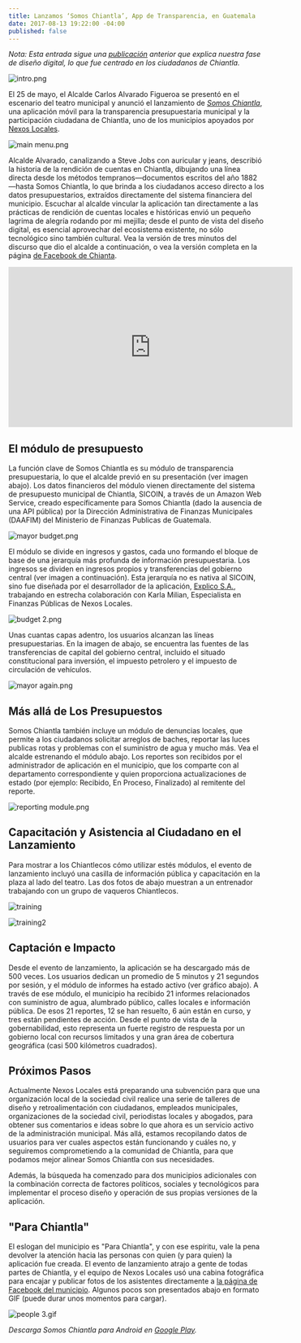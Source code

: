 ```yaml
---
title: Lanzamos ‘Somos Chiantla’, App de Transparencia, en Guatemala
date: 2017-08-13 19:22:00 -04:00
published: false
---
```


*Nota: Esta entrada sigue una [publicación](https://dai-global-digital.com/citizen-centered-design-guatemala.html) anterior que explica nuestra fase de diseño digital, lo que fue centrado en los ciudadanos de Chiantla.*

![intro.png](/uploads/intro.png)

El 25 de mayo, el Alcalde Carlos Alvarado Figueroa se presentó en el escenario del teatro municipal y anunció el lanzamiento de [*Somos Chiantla*](http://bit.ly/Chiantla-App), una aplicación móvil para la transparencia presupuestaria municipal y la participación ciudadana de Chiantla, uno de los municipios apoyados por [Nexos Locales](https://www.dai.com/our-work/projects/guatemala-nexos-locales).

<!--more-->

![main menu.png](/uploads/main%20menu.png)

Alcalde Alvarado, canalizando a Steve Jobs con auricular y jeans, describió la historia de la rendición de cuentas en Chiantla, dibujando una línea directa desde los métodos tempranos—documentos escritos del año 1882—hasta Somos Chiantla, lo que brinda a los ciudadanos acceso directo a los datos presupuestarios, extraídos directamente del sistema financiera del municipio.
Escuchar al alcalde vincular la aplicación tan directamente a las prácticas de rendición de cuentas locales e históricas envió un pequeño lagrima de alegría rodando por mi mejilla; desde el punto de vista del diseño digital, es esencial aprovechar del ecosistema existente, no sólo tecnológico sino también cultural. Vea la versión de tres minutos del discurso que dio el alcalde a continuación, o vea la versión completa en la página [de Facebook de Chianta](https://www.facebook.com/MuniChiantla/videos/1916059188639247/).

<iframe width="560" height="315" src="https://www.youtube.com/embed/xtgwg6Zrg3o" frameborder="0" allowfullscreen></iframe> 

## El módulo de presupuesto

La función clave de Somos Chiantla es su módulo de transparencia presupuestaria, lo que el alcalde previó en su presentación (ver imagen abajo). Los datos financieros del módulo vienen directamente del sistema de presupuesto municipal de Chiantla, SICOIN, a través de un Amazon Web Service, creado específicamente para Somos Chiantla (dado la ausencia de una API pública) por la Dirección Administrativa de Finanzas Municipales (DAAFIM) del Ministerio de Finanzas Publicas de Guatemala.

![mayor budget.png](/uploads/mayor%20budget.png)

El módulo se divide en ingresos y gastos, cada uno formando el bloque de base de una jerarquía más profunda de información presupuestaria. Los ingresos se dividen en ingresos propios y transferencias del gobierno central (ver imagen a continuación). Esta jerarquía no es nativa al SICOIN, sino fue diseñada por el desarrollador de la aplicación, [Explico S.A.](http://explicoanalytics.com/), trabajando en estrecha colaboración con Karla Milian, Especialista en Finanzas Públicas de Nexos Locales.

![budget 2.png](/uploads/budget%202.png)

Unas cuantas capas adentro, los usuarios alcanzan las líneas presupuestarias. En la imagen de abajo, se encuentra las fuentes de las transferencias de capital del gobierno central, incluido el situado constitucional para inversión, el impuesto petrolero y el impuesto de circulación de vehículos.

![mayor again.png](/uploads/mayor%20again.png)

## Más allá de Los Presupuestos
Somos Chiantla también incluye un módulo de denuncias locales, que permite a los ciudadanos solicitar arreglos de baches, reportar las luces publicas rotas y problemas con el suministro de agua y mucho más. Vea el alcalde estrenando el módulo abajo. Los reportes son recibidos por el administrador de aplicación en el municipio, que los comparte con al departamento correspondiente y quien proporciona actualizaciones de estado (por ejemplo: Recibido, En Proceso, Finalizado) al remitente del reporte.

![reporting module.png](/uploads/reporting%20module.png)

## Capacitación y Asistencia al Ciudadano en el Lanzamiento
Para mostrar a los Chiantlecos cómo utilizar estés módulos, el evento de lanzamiento incluyó una casilla de información pública y capacitación en la plaza al lado del teatro. Las dos fotos de abajo muestran a un entrenador trabajando con un grupo de vaqueros Chiantlecos.

![training](/uploads/WhatsApp%20Image%202017-05-25%20at%209.54.35%20PM%20(2).jpeg)

![training2](/uploads/WhatsApp%20Image%202017-05-25%20at%209.54.35%20PM%20(1).jpeg)

## Captación e Impacto

Desde el evento de lanzamiento, la aplicación se ha descargado más de 500 veces. Los usuarios dedican un promedio de 5 minutos y 21 segundos por sesión, y el módulo de informes ha estado activo (ver gráfico abajo). A través de ese módulo, el municipio ha recibido 21 informes relacionados con suministro de agua, alumbrado público, calles locales e información pública. De esos 21 reportes, 12 se han resuelto, 6 aún están en curso, y tres están pendientes de acción. Desde el punto de vista de la gobernabilidad, esto representa un fuerte registro de respuesta por un gobierno local con recursos limitados y una gran área de cobertura geográfica (casi 500 kilómetros cuadrados).

<script id="infogram_0_3aca8aa1-fa15-4951-8611-f503fb2c7b8c" title="Chiantla reports" src="//e.infogram.com/js/dist/embed.js?UxY" type="text/javascript"></script>

## Próximos Pasos

Actualmente Nexos Locales está preparando una subvención para que una organización local de la sociedad civil realice una serie de talleres de diseño y retroalimentación con ciudadanos, empleados municipales, organizaciones de la sociedad civil, periodistas locales y abogados, para obtener sus comentarios e ideas sobre lo que ahora es un servicio activo de la administración municipal. Más allá, estamos recopilando datos de usuarios para ver cuales aspectos están funcionando y cuáles no, y seguiremos comprometiendo a la comunidad de Chiantla, para que podamos mejor alinear Somos Chiantla con sus necesidades.

Además, la búsqueda ha comenzado para dos municipios adicionales con la combinación correcta de factores políticos, sociales y tecnológicos para implementar el proceso diseño y operación de sus propias versiones de la aplicación.

## "Para Chiantla"

El eslogan del municipio es "Para Chiantla", y con ese espíritu, vale la pena devolver la atención hacia las personas con quien (y para quien) la aplicación fue creada. El evento de lanzamiento atrajo a gente de todas partes de Chiantla, y el equipo de Nexos Locales usó una cabina fotográfica para encajar y publicar fotos de los asistentes directamente a [la página de Facebook del municipio](https://www.facebook.com/MuniChiantla/photos/?tab=album&album_id=1915829891995510). Algunos pocos son presentados abajo en formato GIF (puede durar unos momentos para cargar). 

![people 3.gif](/uploads/people%203.gif)

*Descarga Somos Chiantla para Android en [Google Play](http://bit.ly/Chiantla-App).*